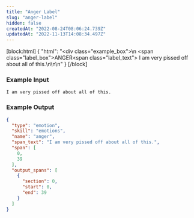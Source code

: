 ```yaml
---
title: "Anger Label"
slug: "anger-label"
hidden: false
createdAt: "2022-08-24T08:06:24.739Z"
updatedAt: "2022-11-13T14:08:34.497Z"
---
```

[block:html]
{
  "html": "<div class=\"example_box\">\n  <span class=\"label_box\">ANGER</span><span class=\"label_text\"> I am very pissed off about all of this.</span>\n</div>\n\n<style>\n  .label_box { \n    box-sizing: border-box;\n    border-width: 0px;\n    border-style: solid;\n    border-bottom-left-radius: 0.25rem;\n    border-top-left-radius: 0.25rem;\n    border-top-right-radius: 0.25rem;\n    background-color: rgb(241, 59, 233);\n    color: white;\n    padding: 2px;\n    position: relative;\n    outline-style: none;\">\n  }\n  .label_text {\n    box-sizing: border-box;\n    border-width: 0px 0px 2px;\n    border-style: solid;\n    border-color: rgb(241, 59, 233);\n\t}\n  .example_box {\n    max-width: 40rem;\n    margin: 0 auto;\n    background-color: rgb(243, 245, 249);\n    padding: 18px;\n    line-height: 28px;\n  }\n  .tooltip {\n    color:white;\n    background-color: black;\n    width: 120px;\n    position: absolute;\n        top: 26px;\n        left: 15px;\n  }\n</style>"
}
[/block]



### Example Input

```
I am very pissed off about all of this.
```



### Example Output

```json
{
  "type": "emotion",
  "skill": "emotions",
  "name": "anger",
  "span_text": "I am very pissed off about all of this.",
  "span": [
    0,
    39
  ],
  "output_spans": [
    {
      "section": 0,
      "start": 0,
      "end": 39
    }
  ]
}
```
